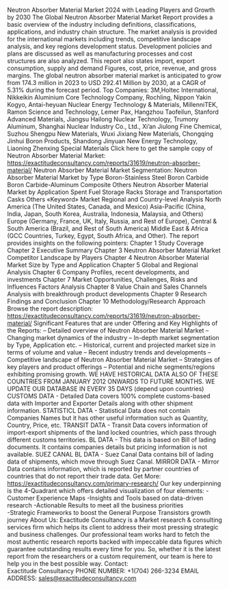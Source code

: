 Neutron Absorber Material Market 2024 with Leading Players and Growth by 2030
The Global Neutron Absorber Material Market Report provides a basic overview of the industry including definitions, classifications, applications, and industry chain structure. The market analysis is provided for the international markets including trends, competitive landscape analysis, and key regions development status. Development policies and plans are discussed as well as manufacturing processes and cost structures are also analyzed. This report also states import, export consumption, supply and demand Figures, cost, price, revenue, and gross margins.
The global neutron absorber material market is anticipated to grow from 174.3 million in 2023 to USD 292.41 Million by 2030, at a CAGR of 5.31% during the forecast period.
Top Companies: 3M,Holtec International, Nikkeikin Aluminium Core Technology Company, Rochling, Nippon Yakin Kogyo, Antai-heyuan Nuclear Energy Technology & Materials, MillenniTEK, Ramon Science and Technology, Lemer Pax, Hangzhou Taofeilun, Stanford Advanced Materials, Jiangsu Hailong Nuclear Technology, Trumony Aluminum, Shanghai Nuclear Industry Co., Ltd., Xi’an Jiulong Fine Chemical, Suzhou Shengpu New Materials, Wuxi Jixiang New Materials, Chongqing Jinhui Boron Products, Shandong Jinyuan New Energy Technology, Liaoning Zhenxing Special Materials
Click here to get the sample copy of Neutron Absorber Material Market:
https://exactitudeconsultancy.com/reports/31619/neutron-absorber-material/
Neutron Absorber Material Market Segmentation:
Neutron Absorber Material Market by Type
Boron-Stainless Steel
Boron Carbide
Boron Carbide-Aluminum Composite
Others
Neutron Absorber Material Market by Application
Spent Fuel Storage Racks
Storage and Transportation Casks
Others
«Keyword» Market Regional and Country-level Analysis
North America (The United States, Canada, and Mexico)
Asia-Pacific (China, India, Japan, South Korea, Australia, Indonesia, Malaysia, and Others)
Europe (Germany, France, UK, Italy, Russia, and Rest of Europe), Central & South America (Brazil, and Rest of South America)
Middle East & Africa (GCC Countries, Turkey, Egypt, South Africa, and Other).
The report provides insights on the following pointers:
Chapter 1 Study Coverage
Chapter 2 Executive Summary
Chapter 3 Neutron Absorber Material Market Competitor Landscape by Players
Chapter 4 Neutron Absorber Material Market Size by Type and Application
Chapter 5 Global and Regional Analysis
Chapter 6 Company Profiles, recent developments, and investments
Chapter 7 Market Opportunities, Challenges, Risks and Influences Factors Analysis
Chapter 8 Value Chain and Sales Channels Analysis with breakthrough product developments
Chapter 9 Research Findings and Conclusion
Chapter 10 Methodology/Research Approach
Browse the report description:
https://exactitudeconsultancy.com/reports/31619/neutron-absorber-material/
Significant Features that are under Offering and Key Highlights of the Reports:
– Detailed overview of Neutron Absorber Material Market
– Changing market dynamics of the industry
– In-depth market segmentation by Type, Application etc.
– Historical, current and projected market size in terms of volume and value
– Recent industry trends and developments
– Competitive landscape of Neutron Absorber Material Market
– Strategies of key players and product offerings
– Potential and niche segments/regions exhibiting promising growth.
WE HAVE HISTORICAL DATA ALSO OF THESE COUNTRIES FROM JANUARY 2012 ONWARDS TO FUTURE MONTHS. WE UPDATE OUR DATABASE IN EVERY 35 DAYS (depend upon countries)
CUSTOMS DATA - Detailed Data covers 100% complete customs-based data with Importer and Exporter Details along with other shipment information.
STATISTICL DATA - Statistical Data does not contain Companies Names but it has other useful information such as Quantity, Country, Price, etc.
TRANSIT DATA - Transit Data covers information of import-export shipments of the land locked countries, which pass through different customs territories.
BL DATA - This data is based on Bill of lading documents. It contains companies details but pricing information is not available.
SUEZ CANAL BL DATA - Suez Canal Data contains bill of lading data of shipments, which move through Suez Canal.
MIRROR DATA - Mirror Data contains information, which is reported by partner countries of countries that do not report their trade data.
Get More: https://exactitudeconsultancy.com/primary-research/
Our key underpinning is the 4-Quadrant which offers detailed visualization of four elements:
-Customer Experience Maps 
-Insights and Tools based on data-driven research
-Actionable Results to meet all the business priorities                                       
-Strategic Frameworks to boost the General Purpose Transistors growth journey
About Us:
Exactitude Consultancy is a Market research & consulting services firm which helps its client to address their most pressing strategic and business challenges. Our professional team works hard to fetch the most authentic research reports backed with impeccable data figures which guarantee outstanding results every time for you. So, whether it is the latest report from the researchers or a custom requirement, our team is here to help you in the best possible way.
Contact:  
Exactitude Consultancy
PHONE NUMBER: +1(704) 266-3234
EMAIL ADDRESS: sales@exactitudeconsultancy.com
